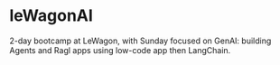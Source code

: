 # leWagonAI
2-day bootcamp at LeWagon, with Sunday focused on GenAI: building Agents and Ragl apps using low-code app then LangChain.
